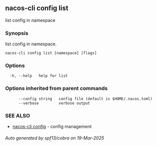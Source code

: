 ## nacos-cli config list

list config in namespace

### Synopsis

list config in namespace.

```
nacos-cli config list [namespace] [flags]
```

### Options

```
  -h, --help   help for list
```

### Options inherited from parent commands

```
      --config string   config file (default is $HOME/.nacos.toml)
      --verbose         verbose output
```

### SEE ALSO

* [nacos-cli config](nacos-cli_config.md)	 - config management

###### Auto generated by spf13/cobra on 19-Mar-2025
